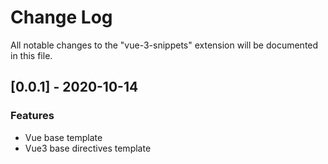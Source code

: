 # Change Log

All notable changes to the "vue-3-snippets" extension will be documented in this file.

## [0.0.1] - 2020-10-14
### Features
 - Vue base template
 - Vue3 base directives template
